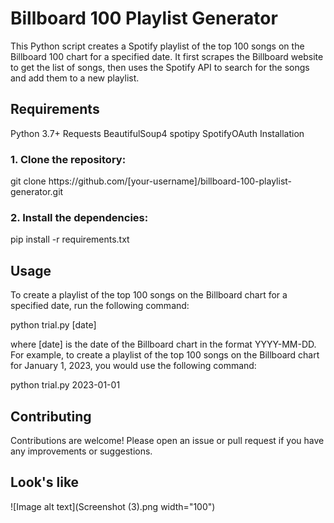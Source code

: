 # Billboard 100 Playlist Generator
This Python script creates a Spotify playlist of the top 100 songs on the Billboard 100 chart for a specified date. It first scrapes the Billboard website to get the list of songs, then uses the Spotify API to search for the songs and add them to a new playlist.

## Requirements
Python 3.7+
Requests
BeautifulSoup4
spotipy
SpotifyOAuth
Installation
### 1. Clone the repository:
<p>git clone https://github.com/[your-username]/billboard-100-playlist-generator.git</p>


### 2. Install the dependencies:

pip install -r requirements.txt

## Usage
To create a playlist of the top 100 songs on the Billboard chart for a specified date, run the following command:

python trial.py [date]

where [date] is the date of the Billboard chart in the format YYYY-MM-DD. For example, to create a playlist of the top 100 songs on the Billboard chart for January 1, 2023, you would use the following command:

python trial.py 2023-01-01

## Contributing
Contributions are welcome! Please open an issue or pull request if you have any improvements or suggestions.

## Look's like
![Image alt text](Screenshot (3).png width="100")
